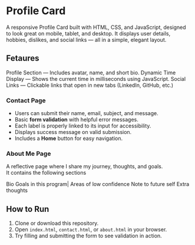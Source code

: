 # Profile Card 
A responsive Profile Card built with HTML, CSS, and JavaScript, designed to look great on mobile, tablet, and desktop.
It displays user details, hobbies, dislikes, and social links — all in a simple, elegant layout.

## Fetaures 
Profile Section — Includes avatar, name, and short bio.
Dynamic Time Display — Shows the current time in milliseconds using JavaScript.
Social Links — Clickable links that open in new tabs (LinkedIn, GitHub, etc.)


### Contact Page
- Users can submit their name, email, subject, and message.
- Basic **form validation** with helpful error messages.
- Each label is properly linked to its input for accessibility.
- Displays success message on valid submission.
- Includes a **Home** button for easy navigation.

### About Me Page
A reflective page where I  share my journey, thoughts, and goals.  
It contains the following sections

Bio
Goals in this program|
Areas of low confidence
Note to future self
Extra thoughts 

## How to Run
1. Clone or download this repository.
2. Open `index.html`, `contact.html`, or `about.html` in your browser.
3. Try filling and submitting the form to see validation in action.